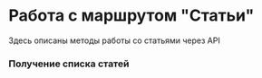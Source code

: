 # Работа с маршрутом "Статьи"

Здесь описаны методы работы со статьями через API

### Получение списка статей

